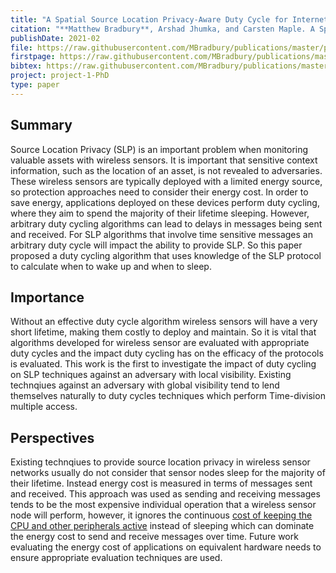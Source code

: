 ```yaml
---
title: "A Spatial Source Location Privacy-Aware Duty Cycle for Internet of Things Sensor Networks"
citation: "**Matthew Bradbury**, Arshad Jhumka, and Carsten Maple. A Spatial Source Location Privacy-Aware Duty Cycle for Internet of Things Sensor Networks. *ACM Transactions on Internet of Things*, 2(1):1–32, February 2021. [doi:10.1145/3430379](https://doi.org/10.1145/3430379)."
publishDate: 2021-02
file: https://raw.githubusercontent.com/MBradbury/publications/master/papers/TIOT2021.pdf
firstpage: https://raw.githubusercontent.com/MBradbury/publications/master/firstpages/TIOT2021.svg
bibtex: https://raw.githubusercontent.com/MBradbury/publications/master/bibtex/Bradbury_2021_SpatialSourceLocation.bib
project: project-1-PhD
type: paper
---
```


## Summary

Source Location Privacy (SLP) is an important problem when monitoring valuable assets with wireless sensors. It is important that sensitive context information, such as the location of an asset, is not revealed to adversaries. These wireless sensors are typically deployed with a limited energy source, so protection approaches need to consider their energy cost. In order to save energy, applications deployed on these devices perform duty cycling, where they aim to spend the majority of their lifetime sleeping. However, arbitrary duty cycling algorithms can lead to delays in messages being sent and received. For SLP algorithms that involve time sensitive messages an arbitrary duty cycle will impact the ability to provide SLP. So this paper proposed a duty cycling algorithm that uses knowledge of the SLP protocol to calculate when to wake up and when to sleep.

## Importance

Without an effective duty cycle algorithm wireless sensors will have a very short lifetime, making them costly to deploy and maintain. So it is vital that algorithms developed for wireless sensor are evaluated with appropriate duty cycles and the impact duty cycling has on the efficacy of the protocols is evaluated. This work is the first to investigate the impact of duty cycling on SLP techniques against an adversary with local visibility. Existing technqiues against an adversary with global visibility tend to lend themselves naturally to duty cycles techniques which perform Time-division multiple access.

## Perspectives

Existing technqiues to provide source location privacy in wireless sensor networks usually do not consider that sensor nodes sleep for the majority of their lifetime. Instead energy cost is measured in terms of messages sent and received. This approach was used as sending and receiving messages tends to be the most expensive individual operation that a wireless sensor node will perform, however, it ignores the continuous [cost of keeping the CPU and other peripherals active](/publications/Bradbury_2019_ImpactDecreasingTransmit) instead of sleeping which can dominate the energy cost to send and receive messages over time. Future work evaluating the energy cost of applications on equivalent hardware needs to ensure appropriate evaluation techniques are used.

